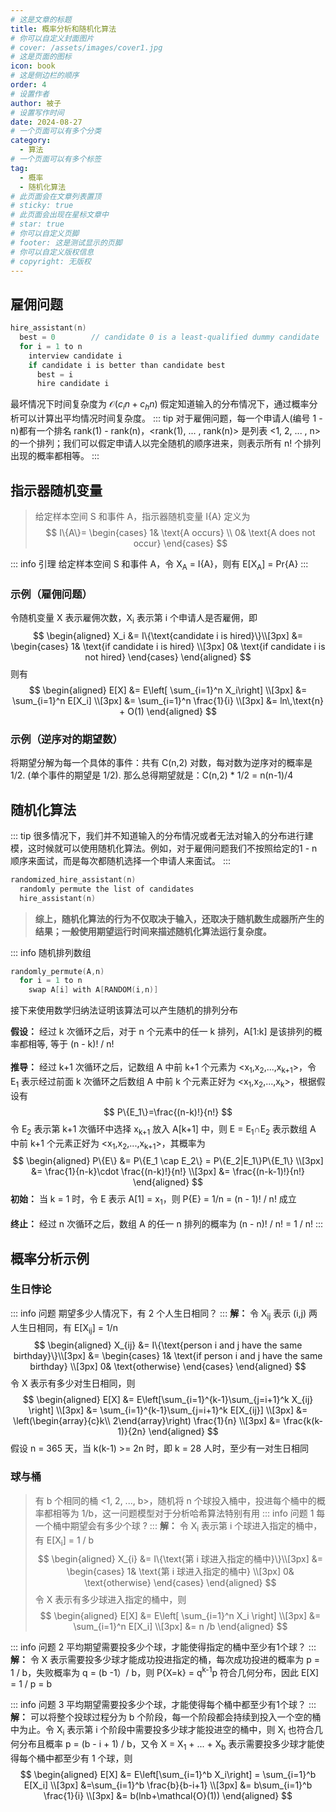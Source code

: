 ```yaml
---
# 这是文章的标题
title: 概率分析和随机化算法
# 你可以自定义封面图片
# cover: /assets/images/cover1.jpg
# 这是页面的图标
icon: book
# 这是侧边栏的顺序
order: 4
# 设置作者
author: 被子
# 设置写作时间
date: 2024-08-27
# 一个页面可以有多个分类
category:
  - 算法
# 一个页面可以有多个标签
tag:
  - 概率
  - 随机化算法
# 此页面会在文章列表置顶
# sticky: true
# 此页面会出现在星标文章中
# star: true
# 你可以自定义页脚
# footer: 这是测试显示的页脚
# 你可以自定义版权信息
# copyright: 无版权
---
```


## 雇佣问题
```C++
hire_assistant(n)
  best = 0        // candidate 0 is a least-qualified dummy candidate
  for i = 1 to n
    interview candidate i
    if candidate i is better than candidate best
      best = i
      hire candidate i
```
最坏情况下时间复杂度为 $\mathcal{O}(c_in+c_hn)$
假定知道输入的分布情况下，通过概率分析可以计算出平均情况时间复杂度。
::: tip
对于雇佣问题，每一个申请人(编号 1 - n)都有一个排名 rank(1) - rank(n)，<rank(1), ... , rank(n)> 是列表 <1, 2, ... , n> 的一个排列；我们可以假定申请人以完全随机的顺序进来，则表示所有 n! 个排列出现的概率都相等。
:::

## 指示器随机变量
> 给定样本空间 S 和事件 A，指示器随机变量 I{A} 定义为
$$
I\{A\}=
\begin{cases}
1& \text{A occurs} \\
0& \text{A does not occur}
\end{cases}
$$

::: info 引理
给定样本空间 S 和事件 A，令 X<sub>A</sub> = I{A}，则有 E[X<sub>A</sub>] = Pr{A}
:::

### 示例（雇佣问题）
令随机变量 X 表示雇佣次数，X<sub>i</sub> 表示第 i 个申请人是否雇佣，即
$$
\begin{aligned}
X_i &= I\{\text{candidate i is hired}\}\\[3px]
&=
\begin{cases}
1& \text{if candidate i is hired} \\[3px]
0& \text{if candidate i is not hired}
\end{cases}
\end{aligned}
$$
则有
$$
\begin{aligned}
E[X] &= E\left[ \sum_{i=1}^n X_i\right] \\[3px]
&= \sum_{i=1}^n E[X_i] \\[3px]
&= \sum_{i=1}^n \frac{1}{i} \\[3px]
&= ln\,\text{n} + O(1)
\end{aligned}
$$

### 示例（逆序对的期望数）
将期望分解为每一个具体的事件：共有 C(n,2) 对数，每对数为逆序对的概率是 1/2. (单个事件的期望是 1/2).
那么总得期望就是：C(n,2) * 1/2 = n(n-1)/4

## 随机化算法
::: tip
很多情况下，我们并不知道输入的分布情况或者无法对输入的分布进行建模，这时候就可以使用随机化算法。例如，对于雇佣问题我们不按照给定的1 - n 顺序来面试，而是每次都随机选择一个申请人来面试。
:::
```C++
randomized_hire_assistant(n)
  randomly permute the list of candidates
  hire_assistant(n)
```
>**综上，随机化算法的行为不仅取决于输入，还取决于随机数生成器所产生的结果；一般使用期望运行时间来描述随机化算法运行复杂度。**

::: info 随机排列数组
```C++
randomly_permute(A,n)
  for i = 1 to n
    swap A[i] with A[RANDOM(i,n)]
```
接下来使用数学归纳法证明该算法可以产生随机的排列分布<br>

**假设：** 经过 k 次循环之后，对于 n 个元素中的任一 k 排列，A[1:k] 是该排列的概率都相等, 等于 (n - k)! / n! <br><br>
**推导：** 经过 k+1 次循环之后，记数组 A 中前 k+1 个元素为 <x<sub>1</sub>,x<sub>2</sub>,...,x<sub>k+1</sub>>，令 E<sub>1</sub> 表示经过前面 k 次循环之后数组 A 中前 k 个元素正好为 <x<sub>1</sub>,x<sub>2</sub>,...,x<sub>k</sub>>，根据假设有
$$
P\{E_1\}=\frac{(n-k)!}{n!}
$$
令 E<sub>2</sub> 表示第 k+1 次循环中选择 x<sub>k+1</sub> 放入 A[k+1] 中，则 E = E<sub>1</sub>∩E<sub>2</sub> 表示数组 A 中前 k+1 个元素正好为 <x<sub>1</sub>,x<sub>2</sub>,...,x<sub>k+1</sub>>，其概率为
$$
\begin{aligned}
P\{E\} &= P\{E_1 \cap E_2\} = P\{E_2|E_1\}P\{E_1\} \\[3px]
&= \frac{1}{n-k}\cdot \frac{(n-k)!}{n!} \\[3px]
&= \frac{(n-k-1)!}{n!}
\end{aligned}
$$
**初始：** 当 k = 1 时，令 E 表示 A[1] = x<sub>1</sub>，则 P{E} = 1/n = (n - 1)! / n! 成立<br><br>
**终止：** 经过 n 次循环之后，数组 A 的任一 n 排列的概率为 (n - n)! / n! = 1 / n!
:::

## 概率分析示例
### 生日悖论
::: info 问题
期望多少人情况下，有 2 个人生日相同？
:::
**解：** 令 X<sub>ij</sub> 表示 (i,j) 两人生日相同，有 E[X<sub>ij</sub>] = 1/n
$$
\begin{aligned}
X_{ij} &= I\{\text{person i and j have the same birthday}\}\\[3px]
&=
\begin{cases}
1& \text{if person i and j have the same birthday} \\[3px]
0& \text{otherwise}
\end{cases}
\end{aligned}
$$
令 X 表示有多少对生日相同，则
$$
\begin{aligned}
E[X] &= E\left[\sum_{i=1}^{k-1}\sum_{j=i+1}^k X_{ij} \right] \\[3px]
&= \sum_{i=1}^{k-1}\sum_{j=i+1}^k E[X_{ij}] \\[3px]
&=  \left(\begin{array}{c}k\\ 2\end{array}\right) \frac{1}{n} \\[3px]
&= \frac{k(k-1)}{2n} 
\end{aligned}
$$
假设 n = 365 天，当 k(k-1) >= 2n 时，即 k = 28 人时，至少有一对生日相同

### 球与桶
> 有 b 个相同的桶 <1, 2, ..., b>，随机将 n 个球投入桶中，投进每个桶中的概率都相等为 1/b，这一问题模型对于分析哈希算法特别有用
::: info 问题 1
每一个桶中期望会有多少个球 ?
:::
**解：** 令 X<sub>i</sub> 表示第 i 个球进入指定的桶中，有 E[X<sub>i</sub>] = 1 / b
$$
\begin{aligned}
X_{i} &= I\{\text{第 i 球进入指定的桶中}\}\\[3px]
&=
\begin{cases}
1& \text{第 i 球进入指定的桶中} \\[3px]
0& \text{otherwise}
\end{cases}
\end{aligned}
$$
令 X 表示有多少球进入指定的桶中，则
$$
\begin{aligned}
E[X] &= E\left[ \sum_{i=1}^n X_i \right] \\[3px]
&= \sum_{i=1}^n E[X_i] \\[3px]
&= n /b
\end{aligned}
$$

::: info 问题 2
平均期望需要投多少个球，才能使得指定的桶中至少有1个球？
:::
**解：** 令 X 表示需要投多少球才能成功投进指定的桶，每次成功投进的概率为 p = 1 / b，失败概率为 q = (b -1）/ b，则 P{X=k} = q<sup>k-1</sup>p 符合几何分布，因此 E[X] = 1 / p = b

::: info 问题 3
平均期望需要投多少个球，才能使得每个桶中都至少有1个球？
:::
**解：** 可以将整个投球过程分为 b 个阶段，每一个阶段都会持续到投入一个空的桶中为止。令 X<sub>i</sub> 表示第 i 个阶段中需要投多少球才能投进空的桶中，则 X<sub>i</sub> 也符合几何分布且概率 
p = (b - i + 1) / b，又令 X = X<sub>1</sub> + ... + X<sub>b</sub> 表示需要投多少球才能使得每个桶中都至少有 1 个球，则
$$
\begin{aligned}
E[X] &= E\left[\sum_{i=1}^b X_i\right] = \sum_{i=1}^b E[X_i] \\[3px]
&=\sum_{i=1}^b \frac{b}{b-i+1} \\[3px]
&= b\sum_{i=1}^b \frac{1}{i} \\[3px]
&= b(lnb+\mathcal{O}(1))
\end{aligned}
$$
